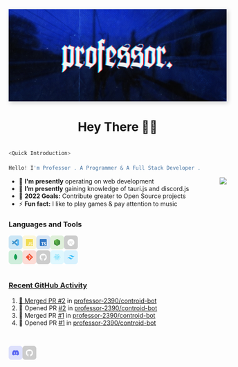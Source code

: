 <img src="./src/Banner-Ultrawide.jpg" style="box-shadow: 3px 3px 10px #00000035">

<h1 align="center"> Hey There 👋🏻</h1>

```js

<Quick Introduction>

Hello! I'm Professor . A Programmer & A Full Stack Developer .

```


<img align="right" src="https://lanyard-profile-readme.vercel.app/api/628269010362040321?bg=00000000" />

- 🔭 **I'm presently** operating on web development
- 🌱 **I’m presently** gaining knowledge of tauri.js and discord.js
- 🥅 **2022 Goals:** Contribute greater to Open Source projects
- ⚡ **Fun fact:** I like to play games & pay attention to music

### Languages and Tools

<a href="https://code.visualstudio.com/" target="_blank"><img class="icon" align="left" alt="Visual Studio Code" width="32px" src="./src/icons/vscode.svg" />
<a href="https://developer.mozilla.org/en-US/docs/Web/JavaScript" target="_blank"><img class="icon" align="left" alt="Javascript" width="32px" src="./src/icons/javascript.svg" />
<a href="https://www.typescriptlang.org/" target="_blank"><img class="icon" align="left" alt="Javascript" width="32px" src="./src/icons/typescript.svg" />
<a href="https://nodejs.org/" target="_blank"><img class="icon" align="left" alt="Node.js" width="32px" src="./src/icons/nodejs.svg" />
<a href="https://nextjs.org/" target="_blank"> <img class="icon" align="left" alt="Next.js" width="32px" src="./src/icons/nextjs.svg" />
<br/>
<br/>
<a href="https://www.mongodb.com/" target="_blank"> <img class="icon" align="left" alt="MongoDB" width="32px" src="./src/icons/mongodb.svg" />
<a href="https://git-scm.com/" target="_blank"> <img class="icon" align="left" alt="git" width="32px" src="./src/icons/git.svg"/>
<a href="https://github.com/" target="_blank"> <img class="icon" align="left" alt="GitHub" width="32px" src="./src/icons/github.svg" />
<a href="https://reactjs.org/" target="_blank"> <img class="icon" align="left" alt="React" width="32px" src="./src/icons/react.svg" />
<a href="https://tailwindcss.com/" target="_blank"> <img class="icon" align="left" alt="Tailwind" width="32px" src="./src/icons/tailwindcss.svg" />

<br/>
<br/>

### Recent GitHub Activity

<!--START_SECTION:activity-->
1. 🎉 Merged PR [#2](https://github.com/professor-2390/controid-bot/pull/2) in [professor-2390/controid-bot](https://github.com/professor-2390/controid-bot)
2. 💪 Opened PR [#2](https://github.com/professor-2390/controid-bot/pull/2) in [professor-2390/controid-bot](https://github.com/professor-2390/controid-bot)
3. 🎉 Merged PR [#1](https://github.com/professor-2390/controid-bot/pull/1) in [professor-2390/controid-bot](https://github.com/professor-2390/controid-bot)
4. 💪 Opened PR [#1](https://github.com/professor-2390/controid-bot/pull/1) in [professor-2390/controid-bot](https://github.com/professor-2390/controid-bot)
<!--END_SECTION:activity-->

<br/>

[<img align="left" alt="Professor | Discord" width="32px" src="./src/icons/discord.svg" />][discord]
[<img align="left" alt="Professor | Discord" width="32px" src="./src/icons/github.svg" />][github]

<!-- Links -->

[discord]: https://discordapp.com/users/628269010362040321
[github]: https://github.com/professor-2390/
